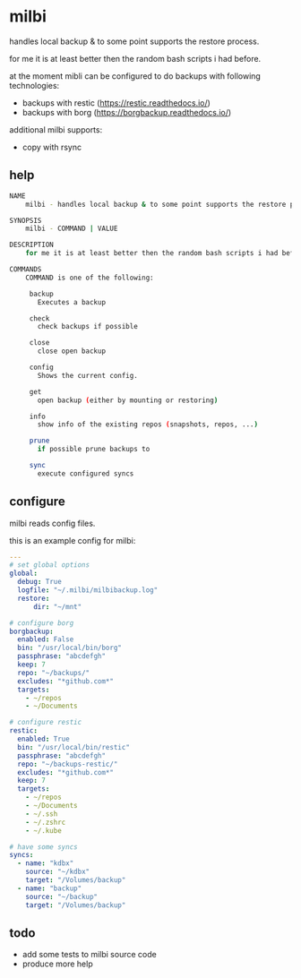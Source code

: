 # milbi

handles local backup & to some point supports the restore process.

for me it is at least better then the random bash scripts i had before.

at the moment mibli can be configured to do backups with following technologies:

- backups with restic (https://restic.readthedocs.io/)
- backups with borg (https://borgbackup.readthedocs.io/)

additional milbi supports:

- copy with rsync

## help

```bash
NAME
    milbi - handles local backup & to some point supports the restore process.

SYNOPSIS
    milbi - COMMAND | VALUE

DESCRIPTION
    for me it is at least better then the random bash scripts i had before.

COMMANDS
    COMMAND is one of the following:

     backup
       Executes a backup

     check
       check backups if possible

     close
       close open backup

     config
       Shows the current config.

     get
       open backup (either by mounting or restoring)

     info
       show info of the existing repos (snapshots, repos, ...)

     prune
       if possible prune backups to

     sync
       execute configured syncs
```

## configure

milbi reads config files.

this is an example config for milbi:

```yaml
---
# set global options
global:
  debug: True
  logfile: "~/.milbi/milbibackup.log"
  restore:
      dir: "~/mnt"

# configure borg
borgbackup:
  enabled: False
  bin: "/usr/local/bin/borg"
  passphrase: "abcdefgh"
  keep: 7
  repo: "~/backups/"
  excludes: "*github.com*"
  targets:
    - ~/repos
    - ~/Documents

# configure restic
restic:
  enabled: True
  bin: "/usr/local/bin/restic"
  passphrase: "abcdefgh"
  repo: "~/backups-restic/"
  excludes: "*github.com*"
  keep: 7
  targets:
    - ~/repos
    - ~/Documents
    - ~/.ssh
    - ~/.zshrc
    - ~/.kube

# have some syncs
syncs:
  - name: "kdbx"
    source: "~/kdbx"
    target: "/Volumes/backup"
  - name: "backup"
    source: "~/backup"
    target: "/Volumes/backup"
```

## todo

- add some tests to milbi source code
- produce more help